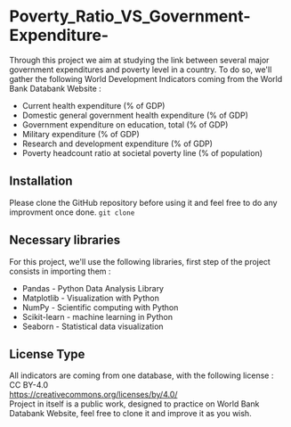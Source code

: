 # Poverty_Ratio_VS_Government-Expenditure-
Through this project we aim at studying the link between several major government expenditures and poverty level in a country. To do so, we'll gather the following World Development Indicators coming from the World Bank Databank Website :
- Current health expenditure (% of GDP)    
- Domestic general government health expenditure (% of GDP)  
- Government expenditure on education, total (% of GDP)    
- Military expenditure (% of GDP)   
- Research and development expenditure (% of GDP)   
- Poverty headcount ratio at societal poverty line (% of population)  
  
## Installation
Please clone the GitHub repository before using it and feel free to do any improvment once done.
`git clone `

## Necessary libraries
For this project, we'll use the following libraries, first step of the project consists in importing them :  
- Pandas - Python Data Analysis Library  
- Matplotlib - Visualization with Python
- NumPy - Scientific computing with Python
- Scikit-learn - machine learning in Python
- Seaborn - Statistical data visualization

## License Type
All indicators are coming from one database, with the following license :  
  CC BY-4.0  
  https://creativecommons.org/licenses/by/4.0/  
Project in itself is a public work, designed to practice on World Bank Databank Website, feel free to clone it and improve it as you wish.
